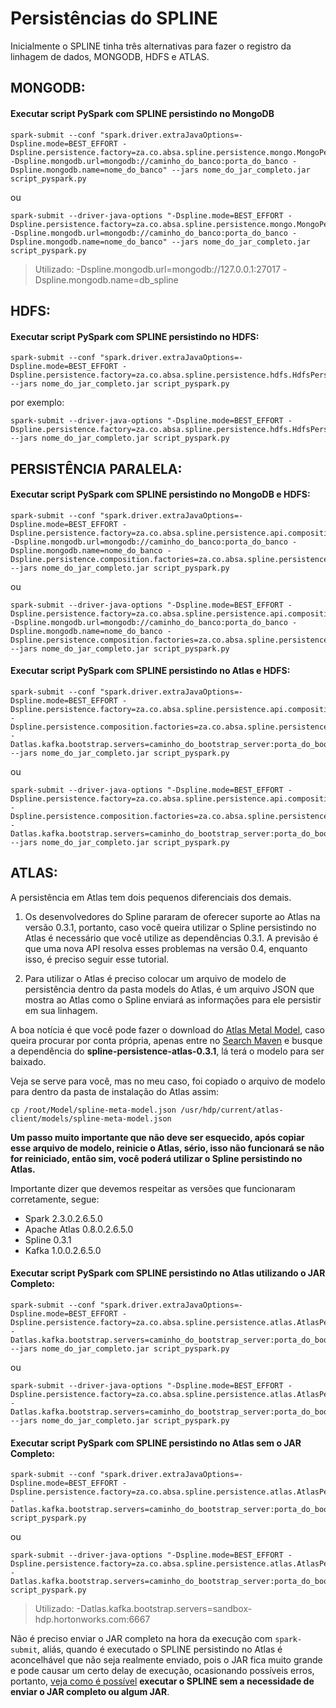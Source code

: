 # Persistências do SPLINE 

Inicialmente o SPLINE tinha três alternativas para fazer o registro da linhagem de dados, MONGODB, HDFS e ATLAS.


## MONGODB:

#### Executar script PySpark com SPLINE persistindo no MongoDB
```
spark-submit --conf "spark.driver.extraJavaOptions=-Dspline.mode=BEST_EFFORT -Dspline.persistence.factory=za.co.absa.spline.persistence.mongo.MongoPersistenceFactory -Dspline.mongodb.url=mongodb://caminho_do_banco:porta_do_banco -Dspline.mongodb.name=nome_do_banco" --jars nome_do_jar_completo.jar script_pyspark.py
```
ou

```
spark-submit --driver-java-options "-Dspline.mode=BEST_EFFORT -Dspline.persistence.factory=za.co.absa.spline.persistence.mongo.MongoPersistenceFactory -Dspline.mongodb.url=mongodb://caminho_do_banco:porta_do_banco -Dspline.mongodb.name=nome_do_banco" --jars nome_do_jar_completo.jar script_pyspark.py
```

> Utilizado: -Dspline.mongodb.url=mongodb://127.0.0.1:27017 -Dspline.mongodb.name=db_spline

## HDFS:

#### Executar script PySpark com SPLINE persistindo no HDFS:

```
spark-submit --conf "spark.driver.extraJavaOptions=-Dspline.mode=BEST_EFFORT -Dspline.persistence.factory=za.co.absa.spline.persistence.hdfs.HdfsPersistenceFactory" --jars nome_do_jar_completo.jar script_pyspark.py
```

por exemplo:

```
spark-submit --driver-java-options "-Dspline.mode=BEST_EFFORT -Dspline.persistence.factory=za.co.absa.spline.persistence.hdfs.HdfsPersistenceFactory" --jars nome_do_jar_completo.jar script_pyspark.py
```

## PERSISTÊNCIA PARALELA:

#### Executar script PySpark com SPLINE persistindo no MongoDB e HDFS:

```
spark-submit --conf "spark.driver.extraJavaOptions=-Dspline.mode=BEST_EFFORT -Dspline.persistence.factory=za.co.absa.spline.persistence.api.composition.ParallelCompositeFactory -Dspline.mongodb.url=mongodb://caminho_do_banco:porta_do_banco -Dspline.mongodb.name=nome_do_banco -Dspline.persistence.composition.factories=za.co.absa.spline.persistence.mongo.MongoPersistenceFactory,za.co.absa.spline.persistence.hdfs.HdfsPersistenceFactory" --jars nome_do_jar_completo.jar script_pyspark.py
```

ou

```
spark-submit --driver-java-options "-Dspline.mode=BEST_EFFORT -Dspline.persistence.factory=za.co.absa.spline.persistence.api.composition.ParallelCompositeFactory -Dspline.mongodb.url=mongodb://caminho_do_banco:porta_do_banco -Dspline.mongodb.name=nome_do_banco -Dspline.persistence.composition.factories=za.co.absa.spline.persistence.mongo.MongoPersistenceFactory,za.co.absa.spline.persistence.hdfs.HdfsPersistenceFactory" --jars nome_do_jar_completo.jar script_pyspark.py
```

#### Executar script PySpark com SPLINE persistindo no Atlas e HDFS:

```
spark-submit --conf "spark.driver.extraJavaOptions=-Dspline.mode=BEST_EFFORT -Dspline.persistence.factory=za.co.absa.spline.persistence.api.composition.ParallelCompositeFactory -Dspline.persistence.composition.factories=za.co.absa.spline.persistence.atlas.AtlasPersistenceFactory,za.co.absa.spline.persistence.hdfs.HdfsPersistenceFactory -Datlas.kafka.bootstrap.servers=caminho_do_bootstrap_server:porta_do_bootstrap_server" --jars nome_do_jar_completo.jar script_pyspark.py
```

ou

```
spark-submit --driver-java-options "-Dspline.mode=BEST_EFFORT -Dspline.persistence.factory=za.co.absa.spline.persistence.api.composition.ParallelCompositeFactory -Dspline.persistence.composition.factories=za.co.absa.spline.persistence.atlas.AtlasPersistenceFactory,za.co.absa.spline.persistence.hdfs.HdfsPersistenceFactory -Datlas.kafka.bootstrap.servers=caminho_do_bootstrap_server:porta_do_bootstrap_server" --jars nome_do_jar_completo.jar script_pyspark.py
```

## ATLAS:

A persistência em Atlas tem dois pequenos diferenciais dos demais.

1. Os desenvolvedores do Spline pararam de oferecer suporte ao Atlas na versão 0.3.1, portanto, caso você queira utilizar o Spline persistindo no Atlas é necessário que você utilize as dependências 0.3.1. A previsão é que uma nova API resolva esses problemas na versão 0.4, enquanto isso, é preciso seguir esse tutorial.

2. Para utilizar o Atlas é preciso colocar um arquivo de modelo de persistência dentro da pasta models do Atlas, é um arquivo JSON que mostra ao Atlas como o Spline enviará as informações para ele persistir em sua linhagem.

A boa notícia é que você pode fazer o download do [Atlas Metal Model](https://search.maven.org/remotecontent?filepath=za/co/absa/spline/spline-persistence-atlas/0.3.1/spline-persistence-atlas-0.3.1-atlas-meta-model.json "Baixar Agora"), caso queira procurar por conta própria, apenas entre no [Search Maven](https://search.maven.org/ "Search Maven") e busque a dependência do __spline-persistence-atlas-0.3.1__, lá terá o modelo para ser baixado.

Veja se serve para você, mas no meu caso, foi copiado o arquivo de modelo para dentro da pasta de instalação do Atlas assim:

```
cp /root/Model/spline-meta-model.json /usr/hdp/current/atlas-client/models/spline-meta-model.json
```

__Um passo muito importante que não deve ser esquecido, após copiar esse arquivo de modelo, reinicie o Atlas, sério, isso não funcionará se não for reiniciado, então sim, você poderá utilizar o Spline persistindo no Atlas.__

Importante dizer que devemos respeitar as versões que funcionaram corretamente, segue:

- Spark 2.3.0.2.6.5.0
- Apache Atlas 0.8.0.2.6.5.0
- Spline 0.3.1
- Kafka 1.0.0.2.6.5.0

#### Executar script PySpark com SPLINE persistindo no Atlas utilizando o JAR Completo:

```
spark-submit --conf "spark.driver.extraJavaOptions=-Dspline.mode=BEST_EFFORT -Dspline.persistence.factory=za.co.absa.spline.persistence.atlas.AtlasPersistenceFactory -Datlas.kafka.bootstrap.servers=caminho_do_bootstrap_server:porta_do_bootstrap_server" --jars nome_do_jar_completo.jar script_pyspark.py
```

ou

```
spark-submit --driver-java-options "-Dspline.mode=BEST_EFFORT -Dspline.persistence.factory=za.co.absa.spline.persistence.atlas.AtlasPersistenceFactory -Datlas.kafka.bootstrap.servers=caminho_do_bootstrap_server:porta_do_bootstrap_server" --jars nome_do_jar_completo.jar script_pyspark.py
```

#### Executar script PySpark com SPLINE persistindo no Atlas sem o JAR Completo:

```
spark-submit --conf "spark.driver.extraJavaOptions=-Dspline.mode=BEST_EFFORT -Dspline.persistence.factory=za.co.absa.spline.persistence.atlas.AtlasPersistenceFactory -Datlas.kafka.bootstrap.servers=caminho_do_bootstrap_server:porta_do_bootstrap_server" script_pyspark.py
```

ou

```
spark-submit --driver-java-options "-Dspline.mode=BEST_EFFORT -Dspline.persistence.factory=za.co.absa.spline.persistence.atlas.AtlasPersistenceFactory -Datlas.kafka.bootstrap.servers=caminho_do_bootstrap_server:porta_do_bootstrap_server" script_pyspark.py
```

> Utilizado: -Datlas.kafka.bootstrap.servers=sandbox-hdp.hortonworks.com:6667

Não é preciso enviar o JAR completo na hora da execução com ```spark-submit```, aliás, quando é executado o SPLINE persistindo no Atlas é aconcelhável que não seja realmente enviado, pois o JAR fica muito grande e pode causar um certo delay de execução, ocasionando possíveis erros, portanto, [veja como é possível](https://search.maven.org/ "veja como é possível") __executar o SPLINE sem a necessidade de enviar o JAR completo ou algum JAR__.
